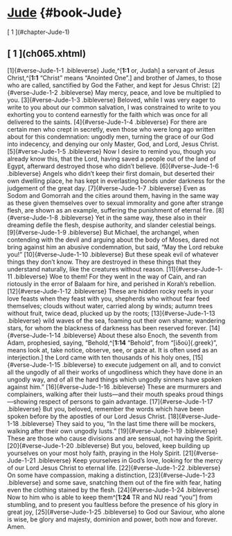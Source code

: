 # [Jude](ch001.xhtml) {#book-Jude}

<div id="chapterlinks-Jude" class="chapterlinks">[&nbsp;1&nbsp;](#chapter-Jude-1) </div>

<h2 class="chaptertitle">[&nbsp;1&nbsp;](ch065.xhtml)<span><span id="chapter-Jude-1"></span></span></h2>
 
[1]{#verse-Jude-1-1 .bibleverse} Jude,^[**1:1** or, Judah] a servant of Jesus Christ,^[**1:1** “Christ” means “Anointed One”.] and brother of James, to those who are called, sanctified by God the Father, and kept for Jesus Christ: [2]{#verse-Jude-1-2 .bibleverse} May mercy, peace, and love be multiplied to you.
[3]{#verse-Jude-1-3 .bibleverse} Beloved, while I was very eager to write to you about our common salvation, I was constrained to write to you exhorting you to contend earnestly for the faith which was once for all delivered to the saints. [4]{#verse-Jude-1-4 .bibleverse} For there are certain men who crept in secretly, even those who were long ago written about for this condemnation: ungodly men, turning the grace of our God into indecency, and denying our only Master, God, and Lord, Jesus Christ.
[5]{#verse-Jude-1-5 .bibleverse} Now I desire to remind you, though you already know this, that the Lord, having saved a people out of the land of Egypt, afterward destroyed those who didn’t believe. [6]{#verse-Jude-1-6 .bibleverse} Angels who didn’t keep their first domain, but deserted their own dwelling place, he has kept in everlasting bonds under darkness for the judgement of the great day. [7]{#verse-Jude-1-7 .bibleverse} Even as Sodom and Gomorrah and the cities around them, having in the same way as these given themselves over to sexual immorality and gone after strange flesh, are shown as an example, suffering the punishment of eternal fire.
[8]{#verse-Jude-1-8 .bibleverse} Yet in the same way, these also in their dreaming defile the flesh, despise authority, and slander celestial beings. [9]{#verse-Jude-1-9 .bibleverse} But Michael, the archangel, when contending with the devil and arguing about the body of Moses, dared not bring against him an abusive condemnation, but said, “May the Lord rebuke you!” [10]{#verse-Jude-1-10 .bibleverse} But these speak evil of whatever things they don’t know. They are destroyed in these things that they understand naturally, like the creatures without reason. [11]{#verse-Jude-1-11 .bibleverse} Woe to them! For they went in the way of Cain, and ran riotously in the error of Balaam for hire, and perished in Korah’s rebellion. [12]{#verse-Jude-1-12 .bibleverse} These are hidden rocky reefs in your love feasts when they feast with you, shepherds who without fear feed themselves; clouds without water, carried along by winds; autumn trees without fruit, twice dead, plucked up by the roots; [13]{#verse-Jude-1-13 .bibleverse} wild waves of the sea, foaming out their own shame; wandering stars, for whom the blackness of darkness has been reserved forever. [14]{#verse-Jude-1-14 .bibleverse} About these also Enoch, the seventh from Adam, prophesied, saying, “Behold,^[**1:14** “Behold”, from “[ἰδοὺ]{.greek}”, means look at, take notice, observe, see, or gaze at. It is often used as an interjection.] the Lord came with ten thousands of his holy ones, [15]{#verse-Jude-1-15 .bibleverse} to execute judgement on all, and to convict all the ungodly of all their works of ungodliness which they have done in an ungodly way, and of all the hard things which ungodly sinners have spoken against him.” [16]{#verse-Jude-1-16 .bibleverse} These are murmurers and complainers, walking after their lusts—and their mouth speaks proud things—showing respect of persons to gain advantage.
[17]{#verse-Jude-1-17 .bibleverse} But you, beloved, remember the words which have been spoken before by the apostles of our Lord Jesus Christ. [18]{#verse-Jude-1-18 .bibleverse} They said to you, “In the last time there will be mockers, walking after their own ungodly lusts.” [19]{#verse-Jude-1-19 .bibleverse} These are those who cause divisions and are sensual, not having the Spirit. [20]{#verse-Jude-1-20 .bibleverse} But you, beloved, keep building up yourselves on your most holy faith, praying in the Holy Spirit. [21]{#verse-Jude-1-21 .bibleverse} Keep yourselves in God’s love, looking for the mercy of our Lord Jesus Christ to eternal life. [22]{#verse-Jude-1-22 .bibleverse} On some have compassion, making a distinction, [23]{#verse-Jude-1-23 .bibleverse} and some save, snatching them out of the fire with fear, hating even the clothing stained by the flesh. [24]{#verse-Jude-1-24 .bibleverse} Now to him who is able to keep them^[**1:24** TR and NU read “you”] from stumbling, and to present you faultless before the presence of his glory in great joy, [25]{#verse-Jude-1-25 .bibleverse} to God our Saviour, who alone is wise, be glory and majesty, dominion and power, both now and forever. Amen. 
